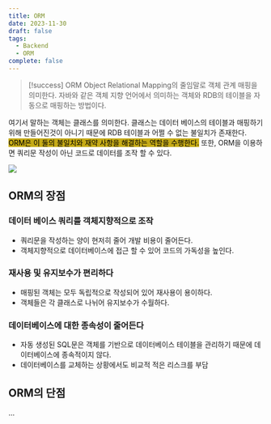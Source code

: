 ```yaml
---
title: ORM
date: 2023-11-30
draft: false
tags:
  - Backend
  - ORM
complete: false
---
```


> [!success] ORM
> Object Relational Mapping의 줄임말로 객체 관계 매핑을 의미한다. 자바와 같은 객체 지향 언어에서 의미하는 객체와 RDB의 테이블을 자동으로 매핑하는 방법이다. 
> 

여기서 말하는 객체는 클래스를 의미한다. 클래스는 데이터 베이스의 테이블과 매핑하기 위해 만들어진것이 아니기 때문에 RDB 테이블과 어쩔 수 없는 불일치가 존재한다. <mark style="background: #C6AB16;">ORM은 이 둘의 불일치와 재약 사항을 해결하는 역할을 수행한다.</mark> 또한, ORM을 이용하면 쿼리문 작성이 아닌 코드로 데이터를 조작 할 수 있다.

![](https://i.imgur.com/qfnX7Wp.png)

## ORM의 장점
### 데이터 베이스 쿼리를 객체지향적으로 조작
- 쿼리문을 작성하는 양이 현저히 줄어 개발 비용이 줄어든다.
- 객체지향적으로 데이터베이스에 접근 할 수 있어 코드의 가독성을 높인다.
### 재사용 및 유지보수가 편리하다
- 매핑된 객체는 모두 독립적으로 작성되어 있어 재사용이 용이하다.
- 객체들은 각 클래스로 나뉘어 유지보수가 수월하다.
### 데이터베이스에 대한 종속성이 줄어든다
- 자동 생성된 SQL문은 객체를 기반으로 데이터베이스 테이블을 관리하기 때문에 데이터베이스에 종속적이지 않다.
- 데이터베이스를 교체하는 상황에서도 비교적 적은 리스크를 부담

## ORM의 단점
…